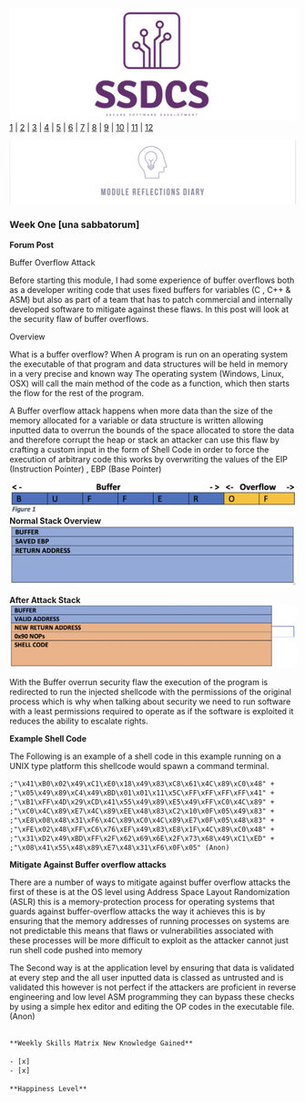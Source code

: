 ![Logo](Images/Logo.png)
[1](/MyPortfolio/SSDCS/Unit01.html) | [2](/MyPortfolio/SSDCS/Unit02.html) | [3](/MyPortfolio/SSDCS/Unit03.html) | [4](/MyPortfolio/SSDCS/Unit04.html) | [5](/MyPortfolio/SSDCS/Unit05.html) | [6](/MyPortfolio/SSDCS/Unit06.html) | [7](/MyPortfolio/SSDCS/Unit07.html) | [8](/MyPortfolio/SSDCS/Unit08.html) | [9](/MyPortfolio/SSDCS/Unit09.html) | [10](/MyPortfolio/SSDCS/Unit10.html) | [11](/MyPortfolio/SSDCS/Unit11.html) | [12](/MyPortfolio/SSDCS/Unit12.html)

![Logo](Images/Diary.png)
### Week One [una sabbatorum]

**Forum Post**

Buffer Overflow Attack

Before starting this module, I had some experience of buffer overflows both as a developer writing code that uses fixed buffers for variables (C  , C++ & ASM) but also as part of a team that has to patch commercial and internally developed software to mitigate against these flaws. In this post will look at the security flaw of buffer overflows.

Overview

What is a buffer overflow? When A program is run on an operating system the executable of that program and data structures will be held in memory in a very precise and known way The operating system (Windows, Linux, OSX) will call the main method of the code as a function, which then starts the flow for the rest of the program.

A Buffer overflow attack happens when more data than the size of the memory allocated for a variable or data structure is written allowing inputted data to overrun the bounds of the space allocated to store the data and therefore corrupt the heap or stack an attacker can use this flaw by crafting a custom input in the form of Shell Code in order to force the execution of arbitrary code this works by overwriting the values of the EIP (Instruction Pointer) , EBP (Base Pointer)  

![BUFFER1](Images/BUFFER1.png)
**Normal Stack Overview**
![BUFFER2](Images/BUFFER2.png)

**After Attack Stack**
![BUFFER3](Images/BUFFER3.png)

With the Buffer overrun security flaw the execution of the program is redirected to run the injected shellcode with the permissions of the original process which is why when talking about security we need to run software with a least permissions required to operate as if the software is exploited it reduces the ability to escalate rights.  

**Example Shell Code**

The Following is an example of a shell code in this example running on a UNIX type platform this shellcode would spawn a command terminal. 

```ASM
;"\x41\xB0\x02\x49\xC1\xE0\x18\x49\x83\xC8\x61\x4C\x89\xC0\x48" +
;"\x05\x49\x89\xC4\x49\xBD\x01\x01\x11\x5C\xFF\xFF\xFF\xFF\x41" +
;"\xB1\xFF\x4D\x29\xCD\x41\x55\x49\x89\xE5\x49\xFF\xC0\x4C\x89" +
;"\xC0\x4C\x89\xE7\x4C\x89\xEE\x48\x83\xC2\x10\x0F\x05\x49\x83" +
;"\xE8\x08\x48\x31\xF6\x4C\x89\xC0\x4C\x89\xE7\x0F\x05\x48\x83" +
;"\xFE\x02\x48\xFF\xC6\x76\xEF\x49\x83\xE8\x1F\x4C\x89\xC0\x48" +
;"\x31\xD2\x49\xBD\xFF\x2F\x62\x69\x6E\x2F\x73\x68\x49\xC1\xED" +
;"\x08\x41\x55\x48\x89\xE7\x48\x31\xF6\x0F\x05" (Anon)
```
**Mitigate Against Buffer overflow attacks**

There are a number of ways to mitigate against buffer overflow attacks the first of these is at the OS level using Address Space Layout Randomization (ASLR) this is a memory-protection process for operating systems that guards against buffer-overflow attacks the way it achieves this is by ensuring that the memory addresses of running processes on systems are not predictable this means that flaws or vulnerabilities associated with these processes will be more difficult to exploit as the attacker cannot just run shell code pushed into memory

The Second way is at the application level by ensuring that data is validated at every step and the all user inputted data is classed as untrusted and is validated this however is not perfect if the attackers are proficient in reverse engineering and low level ASM programming they can bypass these checks by using a simple hex editor and editing the OP codes in the executable file. (Anon)

```

**Weekly Skills Matrix New Knowledge Gained**

- [x] 
- [x] 

**Happiness Level**
